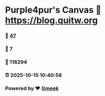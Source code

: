 # Purple4pur's Canvas :link: https://blog.quitw.org 
### :page_facing_up: [47](https://blog.quitw.org/tag.html) 
### :speech_balloon: 7 
### :hibiscus: 118294 
### :alarm_clock: 2025-10-15 10:40:58 
### Powered by :heart: [Gmeek](https://github.com/Meekdai/Gmeek)
